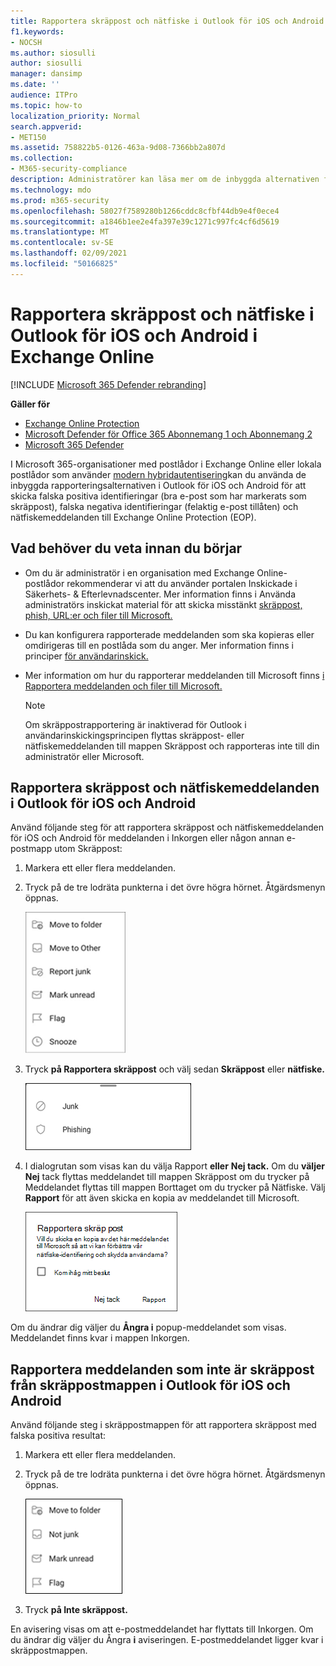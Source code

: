 ```yaml
---
title: Rapportera skräppost och nätfiske i Outlook för iOS och Android
f1.keywords:
- NOCSH
ms.author: siosulli
author: siosulli
manager: dansimp
ms.date: ''
audience: ITPro
ms.topic: how-to
localization_priority: Normal
search.appverid:
- MET150
ms.assetid: 758822b5-0126-463a-9d08-7366bb2a807d
ms.collection:
- M365-security-compliance
description: Administratörer kan läsa mer om de inbyggda alternativen för skräppost, inte skräppost och nätfiske i Outlook för iOS och Android.
ms.technology: mdo
ms.prod: m365-security
ms.openlocfilehash: 58027f7589280b1266cddc8cfbf44db9e4f0ece4
ms.sourcegitcommit: a1846b1ee2e4fa397e39c1271c997fc4cf6d5619
ms.translationtype: MT
ms.contentlocale: sv-SE
ms.lasthandoff: 02/09/2021
ms.locfileid: "50166825"
---
```

# <a name="report-junk-and-phishing-email-in-outlook-for-ios-and-android-in-exchange-online"></a>Rapportera skräppost och nätfiske i Outlook för iOS och Android i Exchange Online

[!INCLUDE [Microsoft 365 Defender rebranding](../includes/microsoft-defender-for-office.md)]

**Gäller för**
- [Exchange Online Protection](https://go.microsoft.com/fwlink/?linkid=2148611)
- [Microsoft Defender för Office 365 Abonnemang 1 och Abonnemang 2](https://go.microsoft.com/fwlink/?linkid=2148715)
- [Microsoft 365 Defender](https://go.microsoft.com/fwlink/?linkid=2118804)

I Microsoft 365-organisationer med postlådor i Exchange Online eller lokala postlådor som använder [modern hybridautentisering](https://docs.microsoft.com/microsoft-365/enterprise/hybrid-modern-auth-overview)kan du använda de inbyggda rapporteringsalternativen i Outlook för iOS och Android för att skicka falska positiva identifieringar (bra e-post som har markerats som skräppost), falska negativa identifieringar (felaktig e-post tillåten) och nätfiskemeddelanden till Exchange Online Protection (EOP).

## <a name="what-do-you-need-to-know-before-you-begin"></a>Vad behöver du veta innan du börjar

- Om du är administratör i en organisation med Exchange Online-postlådor rekommenderar vi att du använder portalen Inskickade i Säkerhets- & Efterlevnadscenter. Mer information finns i Använda administratörs inskickat material för att skicka misstänkt [skräppost, phish, URL:er och filer till Microsoft.](admin-submission.md)

- Du kan konfigurera rapporterade meddelanden som ska kopieras eller omdirigeras till en postlåda som du anger. Mer information finns i principer [för användarinskick.](user-submission.md)

- Mer information om hur du rapporterar meddelanden till Microsoft finns [i Rapportera meddelanden och filer till Microsoft.](report-junk-email-messages-to-microsoft.md)

  > [!NOTE]
  > Om skräppostrapportering är inaktiverad för Outlook i användarinskickingsprincipen flyttas skräppost- eller nätfiskemeddelanden till mappen Skräppost och rapporteras inte till din administratör eller Microsoft.

## <a name="report-spam-and-phishing-messages-in-outlook-for-ios-and-android"></a>Rapportera skräppost och nätfiskemeddelanden i Outlook för iOS och Android

Använd följande steg för att rapportera skräppost och nätfiskemeddelanden för iOS och Android för meddelanden i Inkorgen eller någon annan e-postmapp utom Skräppost:

1. Markera ett eller flera meddelanden.
2. Tryck på de tre lodräta punkterna i det övre högra hörnet. Åtgärdsmenyn öppnas.

   ![Rapportera skräppost och nätfiske i åtgärdsmenyn](../../media/Android-report-as-junk-dialog.png)

3. Tryck **på Rapportera skräppost** och välj sedan **Skräppost** eller **nätfiske.**

   ![Rapportera skräppost och nätfiske](../../media/Android-report-junk-or-phishing.png)

4. I dialogrutan som visas kan du välja Rapport **eller** **Nej tack.** Om du **väljer Nej** tack  flyttas meddelandet till mappen Skräppost om du  trycker på Meddelandet flyttas till mappen Borttaget om du trycker på Nätfiske. Välj **Rapport** för att även skicka en kopia av meddelandet till Microsoft.

   ![Rapportalternativ för skräppost- och nätfiskemeddelanden](../../media/Android-junk-email-reporting-options.png)

Om du ändrar dig väljer du **Ångra i** popup-meddelandet som visas. Meddelandet finns kvar i mappen Inkorgen.

## <a name="report-non-spam-messages-from-the-junk-folder-in-outlook-for-ios-and-android"></a>Rapportera meddelanden som inte är skräppost från skräppostmappen i Outlook för iOS och Android

Använd följande steg i skräppostmappen för att rapportera skräppost med falska positiva resultat:

1. Markera ett eller flera meddelanden.
2. Tryck på de tre lodräta punkterna i det övre högra hörnet. Åtgärdsmenyn öppnas.

   ![Rapportera inte skräppost från åtgärdsmenyn](../../media/Android-not-junk-email.png)

3. Tryck **på Inte skräppost.**

En avisering visas om att e-postmeddelandet har flyttats till Inkorgen. Om du ändrar dig väljer du Ångra **i** aviseringen. E-postmeddelandet ligger kvar i skräppostmappen.
